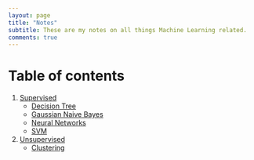 ```yaml
---
layout: page
title: "Notes"
subtitle: These are my notes on all things Machine Learning related.
comments: true
---
```


# Table of contents

1. [Supervised](2017-06-23-blahx3)
	* [Decision Tree]() 
	* [Gaussian Naive Bayes](2017-06-21-gaussian-naive-bayes)
	* [Neural Networks](2017-06-24-neural-networks)
	* [SVM]()
2. [Unsupervised](#2015-02-20-test-markdown)
	* [Clustering](#2017-06-23-blahx3)
	
